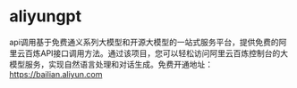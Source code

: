 # aliyungpt
 api调用基于免费通义系列大模型和开源大模型的一站式服务平台，提供免费的阿里云百炼API接口调用方法。通过该项目，您可以轻松访问阿里云百炼控制台的大模型服务，实现自然语言处理和对话生成。免费开通地址：https://bailian.aliyun.com
